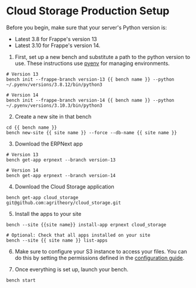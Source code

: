 # Cloud Storage Production Setup

Before you begin, make sure that your server's Python version is:
- Latest 3.8 for Frappe's version 13
- Latest 3.10 for Frappe's version 14.

1. First, set up a new bench and substitute a path to the python version to use. These instructions use [pyenv](https://github.com/pyenv/pyenv) for managing environments.

```shell
# Version 13
bench init --frappe-branch version-13 {{ bench name }} --python ~/.pyenv/versions/3.8.12/bin/python3

# Version 14
bench init --frappe-branch version-14 {{ bench name }} --python ~/.pyenv/versions/3.10.3/bin/python3
```

2. Create a new site in that bench
```shell
cd {{ bench name }}
bench new-site {{ site name }} --force --db-name {{ site name }}
```

3. Download the ERPNext app
```shell
# Version 13
bench get-app erpnext --branch version-13

# Version 14
bench get-app erpnext --branch version-14
```

4. Download the Cloud Storage application
```shell
bench get-app cloud_storage git@github.com:agritheory/cloud_storage.git
```

5. Install the apps to your site
```shell
bench --site {{site name}} install-app erpnext cloud_storage

# Optional: Check that all apps installed on your site
bench --site {{ site name }} list-apps
```

6. Make sure to configure your S3 instance to access your files. You can do this by setting the permissions defined in the [configuration guide](configuration.md).

7. Once everything is set up, launch your bench.
```shell
bench start
```

